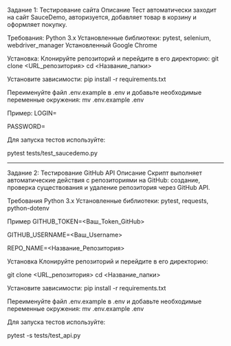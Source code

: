 Задание 1: Тестирование сайта 
Описание 
Тест автоматически заходит на сайт SauceDemo, авторизуется, добавляет товар в корзину и оформляет покупку.

Требования:
Python 3.x
Установленные библиотеки: pytest, selenium, webdriver_manager
Установленный Google Chrome

Установка:
Клонируйте репозиторий и перейдите в его директорию:
git clone <URL_репозитория>
cd <Название_папки>

Установите зависимости: 
pip install -r requirements.txt

Переименуйте файл .env.example в .env и добавьте необходимые переменные окружения: 
mv .env.example .env

Пример:
LOGIN=

PASSWORD=

Для запуска тестов используйте:

pytest tests/test_saucedemo.py
********************************************************************************************************************************************
Задание 2: Тестирование GitHub API
Описание
Скрипт выполняет автоматические действия с репозиториями на GitHub: создание, проверка существования и удаление репозитория через GitHub API.

Требования
Python 3.x
Установленные библиотеки: pytest, requests, python-dotenv

Пример
GITHUB_TOKEN=<Ваш_Token_GitHub>

GITHUB_USERNAME=<Ваш_Username>

REPO_NAME=<Название_Репозитория>

Установка
Клонируйте репозиторий и перейдите в его директорию:

git clone <URL_репозитория>
cd <Название_папки>

Установите зависимости:
pip install -r requirements.txt

Переименуйте файл .env.example в .env и добавьте необходимые переменные окружения:
mv .env.example .env

Для запуска тестов используйте:

pytest -s tests/test_api.py
